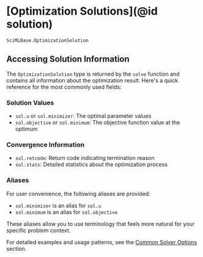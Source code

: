 # [Optimization Solutions](@id solution)

```@docs
SciMLBase.OptimizationSolution
```

## Accessing Solution Information

The `OptimizationSolution` type is returned by the `solve` function and contains all information about the optimization result. Here's a quick reference for the most commonly used fields:

### Solution Values
- `sol.u` or `sol.minimizer`: The optimal parameter values
- `sol.objective` or `sol.minimum`: The objective function value at the optimum

### Convergence Information
- `sol.retcode`: Return code indicating termination reason
- `sol.stats`: Detailed statistics about the optimization process

### Aliases
For user convenience, the following aliases are provided:
- `sol.minimizer` is an alias for `sol.u`
- `sol.minimum` is an alias for `sol.objective`

These aliases allow you to use terminology that feels more natural for your specific problem context.

For detailed examples and usage patterns, see the [Common Solver Options](@ref) section.
